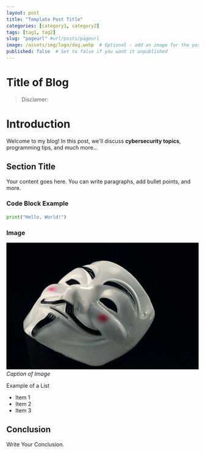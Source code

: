 ```yaml
---
layout: post
title: "Template Post Title"
categories: [category1, category2]
tags: [tag1, tag2]
slug: "pageurl" #url/posts/pageurl
image: /assets/img/logo/dog.webp  # Optional - add an image for the post
published: false  # Set to false if you want it unpublished
---
```


# Title of Blog 

> Disclamer:

# Introduction 

Welcome to my blog! In this post, we'll discuss **cybersecurity topics**, programming tips, and much more...

## Section Title 

Your content goes here. You can write paragraphs, add bullet points, and more.

### Code Block Example 

```python
print("Hello, World!")
```

### Image 

![Alt Text](hacker-mask-logo.jpg)
*Caption of Image*

Example of a List

- Item 1
- Item 2
- Item 3

## Conclusion 

Write Your Conclusion.